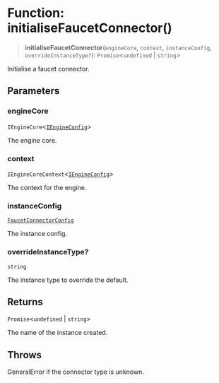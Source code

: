 # Function: initialiseFaucetConnector()

> **initialiseFaucetConnector**(`engineCore`, `context`, `instanceConfig`, `overrideInstanceType?`): `Promise`\<`undefined` \| `string`\>

Initialise a faucet connector.

## Parameters

### engineCore

`IEngineCore`\<[`IEngineConfig`](../interfaces/IEngineConfig.md)\>

The engine core.

### context

`IEngineCoreContext`\<[`IEngineConfig`](../interfaces/IEngineConfig.md)\>

The context for the engine.

### instanceConfig

[`FaucetConnectorConfig`](../type-aliases/FaucetConnectorConfig.md)

The instance config.

### overrideInstanceType?

`string`

The instance type to override the default.

## Returns

`Promise`\<`undefined` \| `string`\>

The name of the instance created.

## Throws

GeneralError if the connector type is unknown.
